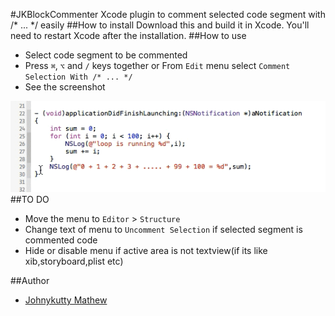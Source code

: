 #JKBlockCommenter
Xcode plugin to comment selected code segment with /* ... */  easily
##How to install
Download this and build it in Xcode. You'll need to restart Xcode after the installation.
##How to use
* Select code segment to be commented
* Press `⌘`, `⌥` and `/` keys together or  From `Edit` menu select `Comment Selection With /* ... */`
* See the screenshot

![Sreenshot](Demo.gif)
##TO DO
* Move the menu to `Editor` > `Structure`
* Change text of menu to `Uncomment Selection` if selected segment is commented code
* Hide or disable menu if active area is not textview(if its like xib,storyboard,plist etc)

##Author
* [Johnykutty Mathew](mailto:johnykutty.mathew@gmail.com)
